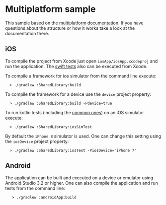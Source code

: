 # Multiplatform sample

This sample based on the [multiplatform documentation](https://github.com/h0tk3y/k-new-mpp-samples/blob/master/README.md).
If you have questions about the structure or how it works take a look at the documentation there.

## iOS

To compile the project from Xcode just open `iosApp/iosApp.xcodeproj` and run the application.
The [swift tests](iosApp/iosAppTests/iosAppTests.swift) also can be executed from Xcode.

To compile a framework for ios simulator from the command line execute:

```
  > ./gradlew :SharedLibrary:build
```

To compile the framework for a device use the `device` project property:

```
  > ./gradlew :SharedLibrary:build -Pdevice=true
```

To run kotlin tests (including the [common ones](SharedLibrary/src/commonTest/kotlin/SharedHelloWorldTest.kt))
on an iOS simulator execute:

```
  > ./gradlew :SharedLibrary:iosSimTest
```

By default the `iPhone 8` simulator is used. One can change this setting using the `iosDevice` project property:

```
  > ./gradlew :SharedLibrary:iosTest -PiosDevice='iPhone 7'
```


## Android

The application can be built and executed on a device or emulator using Android Studio 3.2 or higher.
One can also compile the application and run tests from the command line:

```
   > ./gradlew :androidApp:build
```
